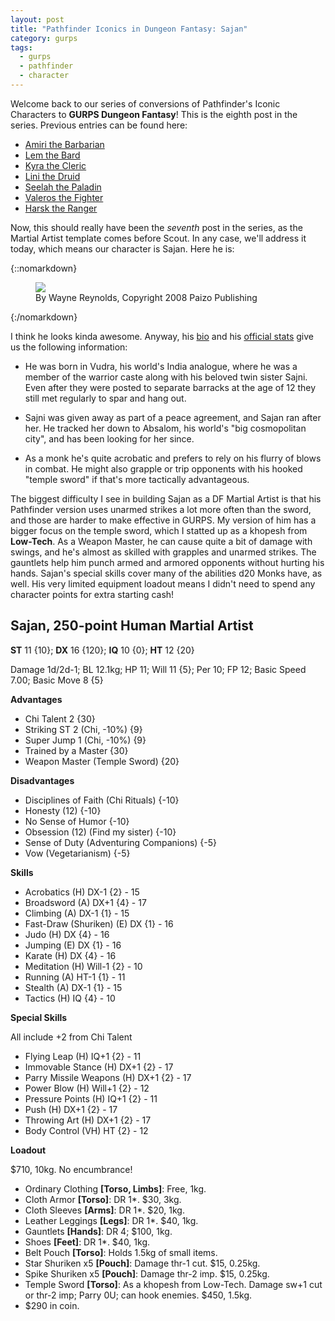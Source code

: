 ```yaml
---
layout: post
title: "Pathfinder Iconics in Dungeon Fantasy: Sajan"
category: gurps
tags:
  - gurps
  - pathfinder
  - character
---
```


Welcome back to our series of conversions of Pathfinder's Iconic Characters to
**GURPS Dungeon Fantasy**! This is the eighth post in the series. Previous
entries can be found here:

- [Amiri the Barbarian][1]
- [Lem the Bard][2]
- [Kyra the Cleric][3]
- [Lini the Druid][4]
- [Seelah the Paladin][5]
- [Valeros the Fighter][6]
- [Harsk the Ranger][7]

Now, this should really have been the _seventh_ post in the series, as the
Martial Artist template comes before Scout. In any case, we'll address it today,
which means our character is Sajan. Here he is:

{::nomarkdown}
<figure>
  <img src="{{ "/assets/Sajan.jpg" | absolute_url }}"/>
  <figcaption>By Wayne Reynolds, Copyright 2008 Paizo Publishing</figcaption>
</figure>
{:/nomarkdown}

I think he looks kinda awesome. Anyway, his [bio][8] and his [official stats][9]
give us the following information:

- He was born in Vudra, his world's India analogue, where he was a member of the
  warrior caste along with his beloved twin sister Sajni. Even after they were
  posted to separate barracks at the age of 12 they still met regularly to spar
  and hang out.

- Sajni was given away as part of a peace agreement, and Sajan ran after her. He
  tracked her down to Absalom, his world's "big cosmopolitan city", and has been
  looking for her since.

- As a monk he's quite acrobatic and prefers to rely on his flurry of blows in
  combat. He might also grapple or trip opponents with his hooked "temple
  sword" if that's more tactically advantageous.

The biggest difficulty I see in building Sajan as a DF Martial Artist is that
his Pathfinder version uses unarmed strikes a lot more often than the sword, and
those are harder to make effective in GURPS. My version of him has a bigger
focus on the temple sword, which I statted up as a khopesh from **Low-Tech**. As
a Weapon Master, he can cause quite a bit of damage with swings, and he's almost
as skilled with grapples and unarmed strikes. The gauntlets help him punch armed
and armored opponents without hurting his hands. Sajan's special skills cover
many of the abilities d20 Monks have, as well. His very limited equipment
loadout means I didn't need to spend any character points for extra starting
cash!

## Sajan, 250-point Human Martial Artist

**ST** 11 {10}; **DX** 16 {120}; **IQ** 10 {0}; **HT** 12 {20}

Damage 1d/2d-1; BL 12.1kg; HP 11; Will 11 {5}; Per 10; FP 12; Basic Speed
7.00; Basic Move 8 {5}

**Advantages**

- Chi Talent 2 {30}
- Striking ST 2 (Chi, -10%) {9}
- Super Jump 1 (Chi, -10%) {9}
- Trained by a Master {30}
- Weapon Master (Temple Sword) {20}

**Disadvantages**

- Disciplines of Faith (Chi Rituals) {-10}
- Honesty (12) {-10}
- No Sense of Humor {-10}
- Obsession (12) (Find my sister) {-10}
- Sense of Duty (Adventuring Companions) {-5}
- Vow (Vegetarianism) {-5}

**Skills**

- Acrobatics (H) DX-1 {2} - 15
- Broadsword (A) DX+1 {4} - 17
- Climbing (A) DX-1 {1} - 15
- Fast-Draw (Shuriken) (E) DX {1} - 16
- Judo (H) DX {4} - 16
- Jumping (E) DX {1} - 16
- Karate (H) DX {4} - 16
- Meditation (H) Will-1 {2} - 10
- Running (A) HT-1 {1} - 11
- Stealth (A) DX-1 {1} - 15
- Tactics (H) IQ {4} - 10

**Special Skills**

All include +2 from Chi Talent

- Flying Leap (H) IQ+1 {2} - 11
- Immovable Stance (H) DX+1 {2} - 17
- Parry Missile Weapons (H) DX+1 {2} - 17
- Power Blow (H) Will+1 {2} - 12
- Pressure Points (H) IQ+1 {2} - 11
- Push (H) DX+1 {2} - 17
- Throwing Art (H) DX+1 {2} - 17
- Body Control (VH) HT {2} - 12

**Loadout**

$710, 10kg. No encumbrance!

- Ordinary Clothing **[Torso, Limbs]**: Free, 1kg.
- Cloth Armor **[Torso]**: DR 1*. $30, 3kg.
- Cloth Sleeves **[Arms]**: DR 1*. $20, 1kg.
- Leather Leggings **[Legs]**: DR 1*. $40, 1kg.
- Gauntlets **[Hands]**: DR 4; $100, 1kg.
- Shoes **[Feet]**: DR 1*. $40, 1kg.
- Belt Pouch **[Torso]**: Holds 1.5kg of small items.
- Star Shuriken x5 **[Pouch]**: Damage thr-1 cut. $15, 0.25kg.
- Spike Shuriken x5 **[Pouch]**: Damage thr-2 imp. $15, 0.25kg.
- Temple Sword **[Torso]**: As a khopesh from Low-Tech. Damage sw+1 cut or thr-2
  imp; Parry 0U; can hook enemies. $450, 1.5kg.
- $290 in coin.


[1]: https://bira.github.io/octopus-carnival/gurps/2016/10/02/pathfinder-df-barbarian.html
[2]: https://bira.github.io/octopus-carnival/gurps/2016/10/08/pathfinder-df-bard.html
[3]: https://bira.github.io/octopus-carnival/gurps/2016/10/15/pathfinder-df-cleric.html
[4]: https://bira.github.io/octopus-carnival/gurps/2016/10/23/pathfinder-df-druid.html
[5]: https://bira.github.io/octopus-carnival/gurps/2016/11/20/pathfinder-df-paladin.html
[6]: https://bira.github.io/octopus-carnival/gurps/2016/11/27/pathfinder-df-knight.html
[7]: https://bira.github.io/octopus-carnival/gurps/2016/12/05/pathfinder-df-ranger.html
[8]: http://pathfinder.wikia.com/wiki/Sajan_Gadadvara
[9]: http://paizo.com/pathfinderRPG/prd/npcCodex/iconic/sajan.html
